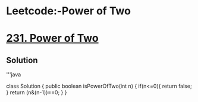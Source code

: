 # Leetcode:-Power of Two
# [231. Power of Two](https://leetcode.com/problems/power-of-two/description/)

## Solution



'''java

class Solution {
    public boolean isPowerOfTwo(int n) {
        if(n<=0){
            return false;
        }
        return (n&(n-1))==0;
    }
}
